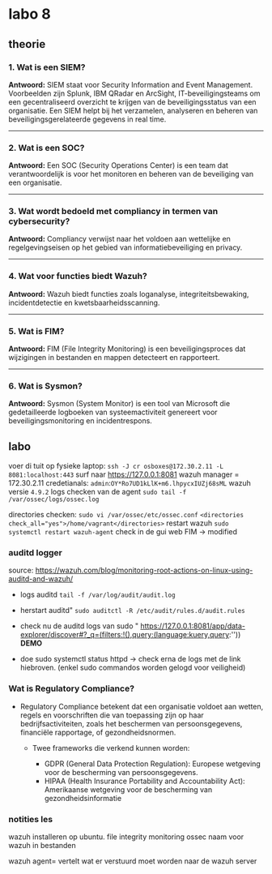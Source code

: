 # labo 8

## theorie

### 1. Wat is een SIEM?

**Antwoord:** SIEM staat voor Security Information and Event Management. Voorbeelden zijn Splunk, IBM QRadar en ArcSight, IT-beveiligingsteams om een gecentraliseerd overzicht te krijgen van de beveiligingsstatus van een organisatie. Een SIEM helpt bij het verzamelen, analyseren en beheren van beveiligingsgerelateerde gegevens in real time.

---

### 2. Wat is een SOC?

**Antwoord:** Een SOC (Security Operations Center) is een team dat verantwoordelijk is voor het monitoren en beheren van de beveiliging van een organisatie.

---

### 3. Wat wordt bedoeld met compliancy in termen van cybersecurity?

**Antwoord:** Compliancy verwijst naar het voldoen aan wettelijke en regelgevingseisen op het gebied van informatiebeveiliging en privacy.

---

### 4. Wat voor functies biedt Wazuh?

**Antwoord:** Wazuh biedt functies zoals loganalyse, integriteitsbewaking, incidentdetectie en kwetsbaarheidsscanning.

---

### 5. Wat is FIM?

**Antwoord:** FIM (File Integrity Monitoring) is een beveiligingsproces dat wijzigingen in bestanden en mappen detecteert en rapporteert.

---

### 6. Wat is Sysmon?

**Antwoord:** Sysmon (System Monitor) is een tool van Microsoft die gedetailleerde logboeken van systeemactiviteit genereert voor beveiligingsmonitoring en incidentrespons.

## labo

voer di tuit op fysieke laptop:
`ssh -J cr osboxes@172.30.2.11 -L 8081:localhost:443`
surf naar <https://127.0.0.1:8081>
wazuh manager = 172.30.2.11
credetianals: `admin`:`OY*Ro7UD1kLlK+m6.lhpycxIUZj68sML`
wazuh versie `4.9.2`
logs checken van de agent `sudo tail -f /var/ossec/logs/ossec.log`

directories checken:
`sudo vi /var/ossec/etc/ossec.conf`
`<directories check_all="yes">/home/vagrant</directories>`
restart wazuh `sudo systemctl restart wazuh-agent`
check in de gui web FIM -> modified

### auditd logger
source: https://wazuh.com/blog/monitoring-root-actions-on-linux-using-auditd-and-wazuh/
- logs auditd `tail -f /var/log/audit/audit.log`
- herstart auditd" `sudo auditctl -R /etc/audit/rules.d/audit.rules`

- check nu de auditd logs van sudo " <https://127.0.0.1:8081/app/data-explorer/discover#?_q=(filters:!(),query:(language:kuery,query>:''))
**DEMO**
- doe sudo systemctl status httpd -> check erna de logs met de link hiebroven. (enkel sudo commandos worden gelogd voor veiligheid)

### Wat is Regulatory Compliance?

- Regulatory Compliance betekent dat een organisatie voldoet aan wetten, regels en voorschriften die van toepassing zijn op haar bedrijfsactiviteiten,  zoals het beschermen van persoonsgegevens, financiële rapportage, of gezondheidsnormen.
  - Twee frameworks die verkend kunnen worden:

    - GDPR (General Data Protection Regulation): Europese wetgeving voor de bescherming van persoonsgegevens.
    - HIPAA (Health Insurance Portability and Accountability Act): Amerikaanse wetgeving voor de bescherming van gezondheidsinformatie

### notities les

wazuh installeren op ubuntu.
file integrity monitoring
ossec naam voor wazuh in bestanden

wazuh agent= vertelt wat er verstuurd moet worden naar de wazuh server
